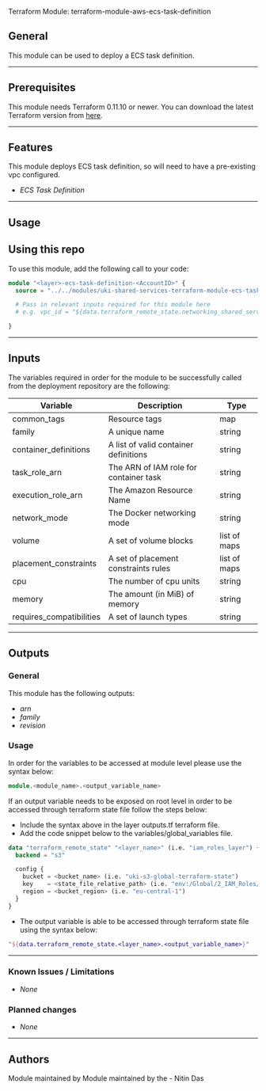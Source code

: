 Terraform Module:  terraform-module-aws-ecs-task-definition


## General

This module can be used to deploy a ECS task definition.


---

## Prerequisites

This module needs Terraform 0.11.10 or newer.
You can download the latest Terraform version from [here](https://www.terraform.io/downloads.html).



---


## Features

This module deploys ECS task definition, so will need to have a pre-existing vpc configured.

- *ECS Task Definition*


---

## Usage

## Using this repo

To use this module, add the following call to your code:

```tf
module "<layer>-ecs-task-definition-<AccountID>" {
  source = "../../modules/uki-shared-services-terraform-module-ecs-task-definition"

  # Pass in relevant inputs required for this module here
  # e.g. vpc_id = "${data.terraform_remote_state.networking_shared_services.vpc_id}"

}
```


---

## Inputs

The variables required in order for the module to be successfully called from the deployment repository are the following:

| Variable                      | Description                                   | Type            |
|-------------------------------|-----------------------------------------------|-----------------|
| common_tags                   | Resource tags                                 | map             |
| family                        | A unique name                                 | string          |
| container_definitions         | A list of valid container definitions         | string          |
| task_role_arn                 | The ARN of IAM role for container task        | string          |
| execution_role_arn            | The Amazon Resource Name                      | string          |
| network_mode                  | The Docker networking mode                    | string          |
| volume                        | A set of volume blocks                        | list of maps    |
| placement_constraints         | A set of placement constraints rules          | list of maps    |
| cpu                           | The number of cpu units                       | string          |
| memory                        | The amount (in MiB) of memory                 | string          |
| requires_compatibilities      | A set of launch types                         | string          |




---


## Outputs

### General
This module has the following outputs:


* *arn*
* *family*
* *revision*



### Usage
In order for the variables to be accessed at module level please use the syntax below:


```tf
module.<module_name>.<output_variable_name>

```

If an output variable needs to be exposed on root level in order to be accessed through terraform state file follow the steps below:

- Include the syntax above in the layer outputs.tf terraform file.
- Add the code snippet below to the variables/global_variables file.

```tf
data "terraform_remote_state" "<layer_name>" (i.e. "iam_roles_layer") {
  backend = "s3"

  config {
    bucket = <bucket_name> (i.e. "uki-s3-global-terraform-state")
    key    = <state_file_relative_path> (i.e. "env:/Global/2_IAM_Roles/terraform.tfstate")
    region = <bucket_region> (i.e. "eu-central-1")
  }
}
```

- The output variable is able to be accessed through terraform state file using the syntax below:


```tf
"${data.terraform_remote_state.<layer_name>.<output_variable_name>}"
```
---


### Known Issues / Limitations

- *None*


### Planned changes
 
- *None*


---

## Authors

Module maintained by Module maintained by the - Nitin Das
